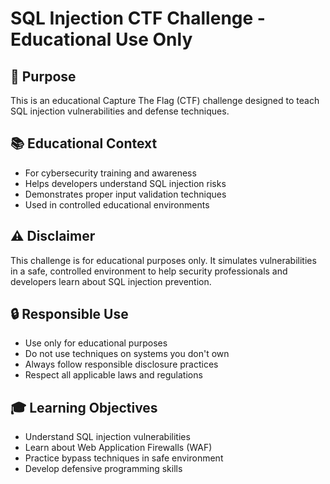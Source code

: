 # SQL Injection CTF Challenge - Educational Use Only

## 🎯 Purpose
This is an educational Capture The Flag (CTF) challenge designed to teach SQL injection vulnerabilities and defense techniques.

## 📚 Educational Context
- For cybersecurity training and awareness
- Helps developers understand SQL injection risks
- Demonstrates proper input validation techniques
- Used in controlled educational environments

## ⚠️ Disclaimer
This challenge is for educational purposes only. It simulates vulnerabilities in a safe, controlled environment to help security professionals and developers learn about SQL injection prevention.

## 🔒 Responsible Use
- Use only for educational purposes
- Do not use techniques on systems you don't own
- Always follow responsible disclosure practices
- Respect all applicable laws and regulations

## 🎓 Learning Objectives
- Understand SQL injection vulnerabilities
- Learn about Web Application Firewalls (WAF)
- Practice bypass techniques in safe environment
- Develop defensive programming skills
